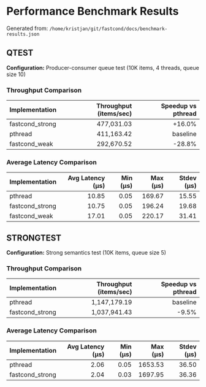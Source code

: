 # Performance Benchmark Results

Generated from: `/home/kristjan/git/fastcond/docs/benchmark-results.json`

## QTEST
**Configuration:** Producer-consumer queue test (10K items, 4 threads, queue size 10)
### Throughput Comparison
| Implementation | Throughput (items/sec) | Speedup vs pthread |
|---|---:|---:|
| fastcond_strong | 477,031.03 | +16.0% |
| pthread | 411,163.42 | baseline |
| fastcond_weak | 292,670.52 | -28.8% |

### Average Latency Comparison
| Implementation | Avg Latency (μs) | Min (μs) | Max (μs) | Stdev (μs) |
|---|---:|---:|---:|---:|
| pthread | 10.85 | 0.05 | 169.67 | 15.55 |
| fastcond_strong | 10.75 | 0.05 | 196.24 | 19.68 |
| fastcond_weak | 17.01 | 0.05 | 220.17 | 31.41 |

## STRONGTEST
**Configuration:** Strong semantics test (10K items, queue size 5)
### Throughput Comparison
| Implementation | Throughput (items/sec) | Speedup vs pthread |
|---|---:|---:|
| pthread | 1,147,179.19 | baseline |
| fastcond_strong | 1,037,941.43 | -9.5% |

### Average Latency Comparison
| Implementation | Avg Latency (μs) | Min (μs) | Max (μs) | Stdev (μs) |
|---|---:|---:|---:|---:|
| pthread | 2.06 | 0.05 | 1653.53 | 36.50 |
| fastcond_strong | 2.04 | 0.03 | 1697.95 | 36.36 |
